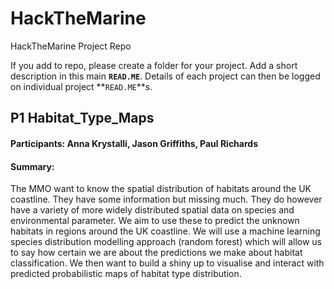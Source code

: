 # HackTheMarine
HackTheMarine Project Repo

If you add to repo, please create a folder for your project. Add a short description in this main **`READ.ME`**. Details of each project can then be logged on individual project **`READ.ME`**s.

## P1 Habitat_Type_Maps

#### **Participants:** Anna Krystalli, Jason Griffiths, Paul Richards

#### **Summary:** 

The MMO want to know the spatial distribution of habitats around the UK coastline. They have some information but missing much. They do however have a variety of more widely distributed spatial data on species and environmental parameter. We aim to use these to predict the unknown habitats in regions around the UK coastline. We will use a machine learning species distribution modelling approach (random forest) which will allow us to say how certain we are about the predictions we make about habitat classification. We then want to build a shiny up to visualise and interact with predicted probabilistic maps of habitat type distribution.
